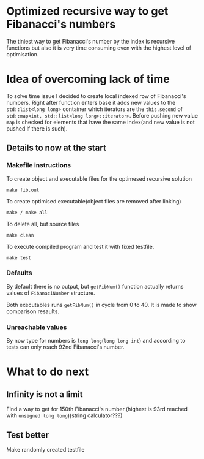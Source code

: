 # Optimized recursive way to get Fibanacci's numbers

The tiniest way to get Fibanacci's number by the index is recursive functions but also it is very time consuming even with the highest level of optimisation.

# Idea of overcoming lack of time

To solve time issue I decided to create local indexed row of Fibanacci's numbers. Right after function enters base it adds new values to the ```std::list<long long>``` container which iterators are the ```this.second``` of ```std::map<int, std::list<long long>::iterator>```. Before pushing new value ```map``` is checked for elements that have the same index(and new value is not pushed if there is such).

## Details to now at the start

### Makefile instructions

To create object and executable files for the optimesed recursive solution

```
make fib.out
```
To create optimised executable(object files are removed after linking)
```
make / make all
```
To delete all, but source files
```
make clean
```
To execute compiled program and test it with fixed testfile.
```
make test
```

### Defaults

By default there is no output, but ```getFibNum()``` function actually returns values of ```FibanaciNumber``` structure.

Both executables runs ```getFibNum()``` in cycle from 0 to 40. It is made to show comparison resaults.

### Unreachable values

By now type for numbers is ```long long```(```long long int```) and according to tests can only reach 92nd Fibanacci's number.

# What to do next
## Infinity is not a limit

Find a way to get for 150th Fibanacci's number.(highest is 93rd reached with ```unsigned long long```)(string calculator???)

## Test better

Make randomly created testfile

